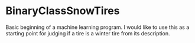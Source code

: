# BinaryClassSnowTires

Basic beginning of a machine learning program. I would like to use this as a starting point for judging if a tire is a winter tire from its description.
